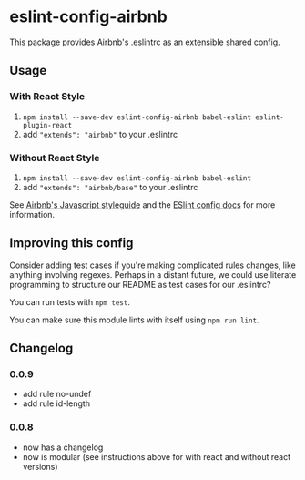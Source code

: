 # eslint-config-airbnb

This package provides Airbnb's .eslintrc as an extensible shared config.

## Usage

### With React Style

1. `npm install --save-dev eslint-config-airbnb babel-eslint eslint-plugin-react`
2. add `"extends": "airbnb"` to your .eslintrc

### Without React Style

1. `npm install --save-dev eslint-config-airbnb babel-eslint `
2. add `"extends": "airbnb/base"` to your .eslintrc

See [Airbnb's Javascript styleguide](https://github.com/airbnb/javascript) and
the [ESlint config docs](http://eslint.org/docs/user-guide/configuring#extending-configuration-files)
for more information.

## Improving this config

Consider adding test cases if you're making complicated rules changes, like
anything involving regexes. Perhaps in a distant future, we could use literate
programming to structure our README as test cases for our .eslintrc?

You can run tests with `npm test`.

You can make sure this module lints with itself using `npm run lint`.

## Changelog

### 0.0.9

- add rule no-undef
- add rule id-length

### 0.0.8
 - now has a changelog
 - now is modular (see instructions above for with react and without react versions)
